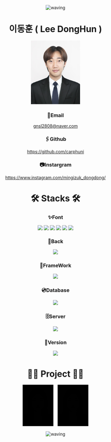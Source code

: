 <div align="center">

![waving](https://capsule-render.vercel.app/api?type=waving&height=200&text=Hello!&fontAlign=26&fontAlignY=40&color=0c70f2&fontColor=fff)

</div>

<div align="center">

  # **이동훈 ( Lee DongHun )**
  
  <img src="./images/이동훈.jpg" style="width:10rem;"/>

  ### **📧Email**
  gnsl2808@naver.com
  ### 🖇️Github
  https://github.com/carphuni
  ### 📷Instargram
  https://www.instagram.com/mingizuk_dongdong/

  <h1>🛠️ Stacks 🛠️</h1>

  ### **✨Font**
  <img src="https://img.shields.io/badge/html5-E34F26?style=for-the-badge&logo=html5&logoColor=white"> 
  <img src="https://img.shields.io/badge/css-1572B6?style=for-the-badge&logo=css3&logoColor=white"> 
  <img src="https://img.shields.io/badge/javascript-F7DF1E?style=for-the-badge&logo=javascript&logoColor=black"> 
  <img src="https://img.shields.io/badge/jquery-0769AD?style=for-the-badge&logo=jquery&logoColor=white">
  <img src="https://img.shields.io/badge/jquery-0769AD?style=for-the-badge&logo=jquery&logoColor=white">
  <img src="https://img.shields.io/badge/ajax-0064CD?style=for-the-badge&logo=ajax&logoColor=white"> 

  ### **🔩Back**
  <img src="https://img.shields.io/badge/java-007396?style=for-the-badge&logo=java&logoColor=white"> 


  ### **🧱FrameWork**
  <img src="https://img.shields.io/badge/spring-6DB33F?style=for-the-badge&logo=spring&logoColor=white"> 

  ### 💿**Database**
  <img src="https://img.shields.io/badge/oracle-F80000?style=for-the-badge&logo=oracle&logoColor=white"> 

  ### 🗄️**Server**
  <img src="https://img.shields.io/badge/apache tomcat-F8DC75?style=for-the-badge&logo=apachetomcat&logoColor=white">

  ### 🎥**Version**
  <img src="https://img.shields.io/badge/github-181717?style=for-the-badge&logo=github&logoColor=white">


<h1>👨‍💻 Project 👨‍💻</h1>

<a href="https://github.com/carphuni/HappyDogHappyCat/tree/dev" style="margin-right:10px"><img src="./images/프로필기본이미지.jpg" width="100"/><a>
<a href="https://github.com/carphuni/HappyDogHappyCat/tree/dev"><img src="./images/프로필기본이미지.jpg" width="100"/><a>







![waving](https://capsule-render.vercel.app/api?type=waving&height=200&fontAlign=26&fontAlignY=40&color=0c70f2&fontColor=fff&section=footer)

</div>
